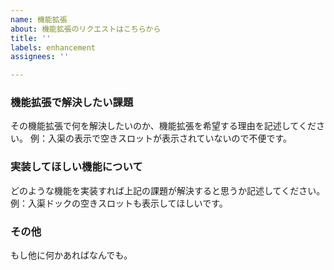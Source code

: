 ```yaml
---
name: 機能拡張
about: 機能拡張のリクエストはこちらから
title: ''
labels: enhancement
assignees: ''

---
```


### 機能拡張で解決したい課題
その機能拡張で何を解決したいのか、機能拡張を希望する理由を記述してください。
例：入渠の表示で空きスロットが表示されていないので不便です。

### 実装してほしい機能について
どのような機能を実装すれば上記の課題が解決すると思うか記述してください。
例：入渠ドックの空きスロットも表示してほしいです。

### その他
もし他に何かあればなんでも。
